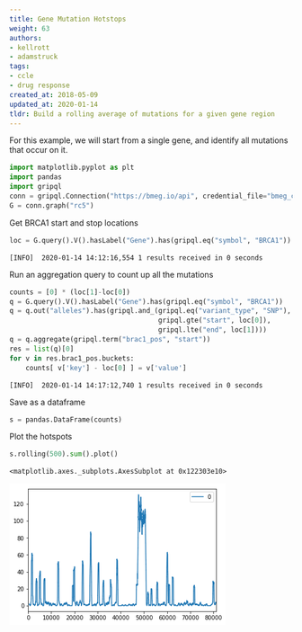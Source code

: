 ```yaml
---
title: Gene Mutation Hotstops
weight: 63
authors:
- kellrott
- adamstruck
tags:
- ccle
- drug response
created_at: 2018-05-09
updated_at: 2020-01-14
tldr: Build a rolling average of mutations for a given gene region
---
```

For this example, we will start from a single gene, and identify all mutations that occur on it. 


```python
import matplotlib.pyplot as plt
import pandas
import gripql
conn = gripql.Connection("https://bmeg.io/api", credential_file="bmeg_credentials.json")
G = conn.graph("rc5")
```

Get BRCA1 start and stop locations


```python
loc = G.query().V().hasLabel("Gene").has(gripql.eq("symbol", "BRCA1")).render(["$.start", "$.end"]).execute()[0]
```

    [INFO]	2020-01-14 14:12:16,554	1 results received in 0 seconds


Run an aggregation query to count up all the mutations


```python
counts = [0] * (loc[1]-loc[0])
q = G.query().V().hasLabel("Gene").has(gripql.eq("symbol", "BRCA1"))
q = q.out("alleles").has(gripql.and_(gripql.eq("variant_type", "SNP"), 
                                     gripql.gte("start", loc[0]),
                                     gripql.lte("end", loc[1])))
q = q.aggregate(gripql.term("brac1_pos", "start"))
res = list(q)[0]
for v in res.brac1_pos.buckets:
    counts[ v['key'] - loc[0] ] = v['value']
```

    [INFO]	2020-01-14 14:17:12,740	1 results received in 0 seconds


Save as a dataframe


```python
s = pandas.DataFrame(counts)
```

Plot the hotspots


```python
s.rolling(500).sum().plot()
```




    <matplotlib.axes._subplots.AxesSubplot at 0x122303e10>




![png](Genomics_files/Genomics_10_1.png)



```python

```
